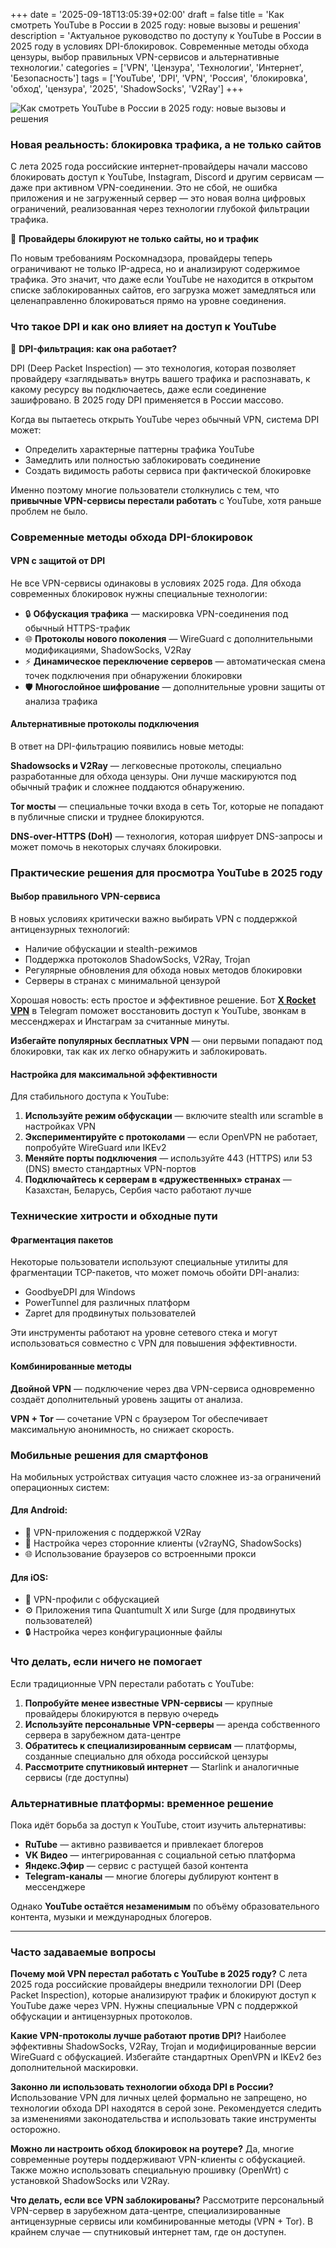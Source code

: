 +++
date = '2025-09-18T13:05:39+02:00'
draft = false
title = 'Как смотреть YouTube в России в 2025 году: новые вызовы и решения'
description = 'Актуальное руководство по доступу к YouTube в России в 2025 году в условиях DPI-блокировок. Современные методы обхода цензуры, выбор правильных VPN-сервисов и альтернативные технологии.'
categories = ['VPN', 'Цензура', 'Технологии', 'Интернет', 'Безопасность']
tags = ['YouTube', 'DPI', 'VPN', 'Россия', 'блокировка', 'обход', 'цензура', '2025', 'ShadowSocks', 'V2Ray']
+++

![Как смотреть YouTube в России в 2025 году: новые вызовы и решения](https://imagestoring.fra1.cdn.digitaloceanspaces.com/553b7c5d-eb16-47f6-b330-5612df963b28.png)


### Новая реальность: блокировка трафика, а не только сайтов

С лета 2025 года российские интернет-провайдеры начали массово блокировать доступ к YouTube, Instagram, Discord и другим сервисам — даже при активном VPN-соединении. Это не сбой, не ошибка приложения и не загруженный сервер — это новая волна цифровых ограничений, реализованная через технологии глубокой фильтрации трафика.

📡 **Провайдеры блокируют не только сайты, но и трафик**

По новым требованиям Роскомнадзора, провайдеры теперь ограничивают не только IP-адреса, но и анализируют содержимое трафика. Это значит, что даже если YouTube не находится в открытом списке заблокированных сайтов, его загрузка может замедляться или целенаправленно блокироваться прямо на уровне соединения.

### Что такое DPI и как оно влияет на доступ к YouTube

🧠 **DPI-фильтрация: как она работает?**

DPI (Deep Packet Inspection) — это технология, которая позволяет провайдеру «заглядывать» внутрь вашего трафика и распознавать, к какому ресурсу вы подключаетесь, даже если соединение зашифровано. В 2025 году DPI применяется в России массово.


Когда вы пытаетесь открыть YouTube через обычный VPN, система DPI может:
- Определить характерные паттерны трафика YouTube
- Замедлить или полностью заблокировать соединение
- Создать видимость работы сервиса при фактической блокировке

Именно поэтому многие пользователи столкнулись с тем, что **привычные VPN-сервисы перестали работать** с YouTube, хотя раньше проблем не было.

### Современные методы обхода DPI-блокировок

#### VPN с защитой от DPI

Не все VPN-сервисы одинаковы в условиях 2025 года. Для обхода современных блокировок нужны специальные технологии:

- 🔒 **Обфускация трафика** — маскировка VPN-соединения под обычный HTTPS-трафик
- 🌐 **Протоколы нового поколения** — WireGuard с дополнительными модификациями, ShadowSocks, V2Ray
- ⚡ **Динамическое переключение серверов** — автоматическая смена точек подключения при обнаружении блокировки
- 🛡️ **Многослойное шифрование** — дополнительные уровни защиты от анализа трафика

#### Альтернативные протоколы подключения

В ответ на DPI-фильтрацию появились новые методы:

**Shadowsocks и V2Ray** — легковесные протоколы, специально разработанные для обхода цензуры. Они лучше маскируются под обычный трафик и сложнее поддаются обнаружению.

**Tor мосты** — специальные точки входа в сеть Tor, которые не попадают в публичные списки и труднее блокируются.


**DNS-over-HTTPS (DoH)** — технология, которая шифрует DNS-запросы и может помочь в некоторых случаях блокировки.

### Практические решения для просмотра YouTube в 2025 году

#### Выбор правильного VPN-сервиса

В новых условиях критически важно выбирать VPN с поддержкой антицензурных технологий:

- Наличие обфускации и stealth-режимов
- Поддержка протоколов ShadowSocks, V2Ray, Trojan
- Регулярные обновления для обхода новых методов блокировки
- Серверы в странах с минимальной цензурой

Хорошая новость: есть простое и эффективное решение. Бот [**X Rocket VPN**](https://t.me/X_Rocket_VPN_bot?start=ref-b-2) в Telegram поможет восстановить доступ к YouTube, звонкам в мессенджерах и Инстаграм за считанные минуты.


**Избегайте популярных бесплатных VPN** — они первыми попадают под блокировки, так как их легко обнаружить и заблокировать.

#### Настройка для максимальной эффективности

Для стабильного доступа к YouTube:

1. **Используйте режим обфускации** — включите stealth или scramble в настройках VPN
2. **Экспериментируйте с протоколами** — если OpenVPN не работает, попробуйте WireGuard или IKEv2
3. **Меняйте порты подключения** — используйте 443 (HTTPS) или 53 (DNS) вместо стандартных VPN-портов
4. **Подключайтесь к серверам в «дружественных» странах** — Казахстан, Беларусь, Сербия часто работают лучше

### Технические хитрости и обходные пути

#### Фрагментация пакетов

Некоторые пользователи используют специальные утилиты для фрагментации TCP-пакетов, что может помочь обойти DPI-анализ:

- GoodbyeDPI для Windows
- PowerTunnel для различных платформ
- Zapret для продвинутых пользователей


Эти инструменты работают на уровне сетевого стека и могут использоваться совместно с VPN для повышения эффективности.

#### Комбинированные методы

**Двойной VPN** — подключение через два VPN-сервиса одновременно создаёт дополнительный уровень защиты от анализа.

**VPN + Tor** — сочетание VPN с браузером Tor обеспечивает максимальную анонимность, но снижает скорость.

### Мобильные решения для смартфонов

На мобильных устройствах ситуация часто сложнее из-за ограничений операционных систем:

#### Для Android:
- 📱 VPN-приложения с поддержкой V2Ray
- 🔧 Настройка через сторонние клиенты (v2rayNG, ShadowSocks)
- 🌐 Использование браузеров со встроенными прокси

#### Для iOS:
- 🍎 VPN-профили с обфускацией
- ⚙️ Приложения типа Quantumult X или Surge (для продвинутых пользователей)
- 🔒 Настройка через конфигурационные файлы

### Что делать, если ничего не помогает

Если традиционные VPN перестали работать с YouTube:

1. **Попробуйте менее известные VPN-сервисы** — крупные провайдеры блокируются в первую очередь
2. **Используйте персональные VPN-серверы** — аренда собственного сервера в зарубежном дата-центре
3. **Обратитесь к специализированным сервисам** — платформы, созданные специально для обхода российской цензуры
4. **Рассмотрите спутниковый интернет** — Starlink и аналогичные сервисы (где доступны)

### Альтернативные платформы: временное решение

Пока идёт борьба за доступ к YouTube, стоит изучить альтернативы:

- **RuTube** — активно развивается и привлекает блогеров
- **VK Видео** — интегрированная с социальной сетью платформа  
- **Яндекс.Эфир** — сервис с растущей базой контента
- **Telegram-каналы** — многие блогеры дублируют контент в мессенджере


Однако **YouTube остаётся незаменимым** по объёму образовательного контента, музыки и международных блогеров.

---

### Часто задаваемые вопросы

**Почему мой VPN перестал работать с YouTube в 2025 году?**
С лета 2025 года российские провайдеры внедрили технологии DPI (Deep Packet Inspection), которые анализируют трафик и блокируют доступ к YouTube даже через VPN. Нужны специальные VPN с поддержкой обфускации и антицензурных протоколов.

**Какие VPN-протоколы лучше работают против DPI?**
Наиболее эффективны ShadowSocks, V2Ray, Trojan и модифицированные версии WireGuard с обфускацией. Избегайте стандартных OpenVPN и IKEv2 без дополнительной маскировки.

**Законно ли использовать технологии обхода DPI в России?**
Использование VPN для личных целей формально не запрещено, но технологии обхода DPI находятся в серой зоне. Рекомендуется следить за изменениями законодательства и использовать такие инструменты осторожно.

**Можно ли настроить обход блокировок на роутере?**
Да, многие современные роутеры поддерживают VPN-клиенты с обфускацией. Также можно использовать специальную прошивку (OpenWrt) с установкой ShadowSocks или V2Ray.

**Что делать, если все VPN заблокированы?**
Рассмотрите персональный VPN-сервер в зарубежном дата-центре, специализированные антицензурные сервисы или комбинированные методы (VPN + Tor). В крайнем случае — спутниковый интернет там, где он доступен.